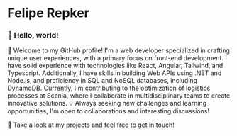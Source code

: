 # Felipe Repker

### 👋 Hello, world!

🚀 Welcome to my GitHub profile! I'm a web developer specialized in crafting unique user experiences, with a primary focus on front-end development. I have solid experience with technologies like React, Angular, Tailwind, and Typescript. Additionally, I have skills in building Web APIs using .NET and Node.js, and proficiency in SQL and NoSQL databases, including DynamoDB. Currently, I'm contributing to the optimization of logistics processes at Scania, where I collaborate in multidisciplinary teams to create innovative solutions. 💡 Always seeking new challenges and learning opportunities, I'm open to collaborations and interesting discussions!

🌟 Take a look at my projects and feel free to get in touch!
